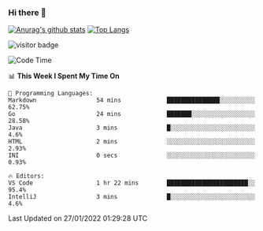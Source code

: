 ### Hi there 👋

<!--
**Akelio-zhang/akelio-zhang** is a ✨ _special_ ✨ repository because its `README.md` (this file) appears on your GitHub profile.

Here are some ideas to get you started:

- 🔭 I’m currently working on ...
- 🌱 I’m currently learning ...
- 👯 I’m looking to collaborate on ...
- 🤔 I’m looking for help with ...
- 💬 Ask me about ...
- 📫 How to reach me: ...
- 😄 Pronouns: ...
- ⚡ Fun fact: ...
-->

[![Anurag's github stats](https://github-readme-stats.vercel.app/api?username=akelio-zhang&line_height=24&hide=contribs&show_icons=true&count_private=true)](https://github.com/anuraghazra/github-readme-stats)
[![Top Langs](https://github-readme-stats.vercel.app/api/top-langs/?username=akelio-zhang&card_width=240&layout=compact&hide=html)](https://github.com/anuraghazra/github-readme-stats)


![visitor badge](https://visitor-badge.glitch.me/badge?page_id=akelio-zhang.README.md)
<!--START_SECTION:waka-->
![Code Time](http://img.shields.io/badge/Code%20Time-1%20hr%2026%20mins-blue)

📊 **This Week I Spent My Time On** 

```text
💬 Programming Languages: 
Markdown                 54 mins             ███████████████░░░░░░░░░░   62.75% 
Go                       24 mins             ███████░░░░░░░░░░░░░░░░░░   28.58% 
Java                     3 mins              █░░░░░░░░░░░░░░░░░░░░░░░░   4.6% 
HTML                     2 mins              ░░░░░░░░░░░░░░░░░░░░░░░░░   2.93% 
INI                      0 secs              ░░░░░░░░░░░░░░░░░░░░░░░░░   0.93%

🔥 Editors: 
VS Code                  1 hr 22 mins        ███████████████████████░░   95.4% 
IntelliJ                 3 mins              █░░░░░░░░░░░░░░░░░░░░░░░░   4.6%

```


 Last Updated on 27/01/2022 01:29:28 UTC
<!--END_SECTION:waka-->

